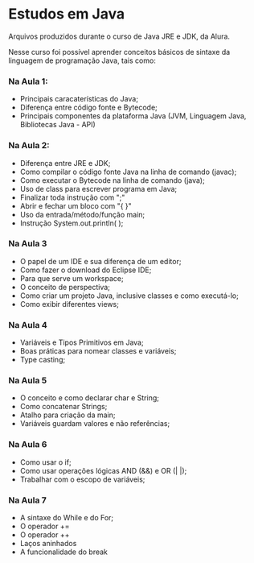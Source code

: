 # Estudos em Java

Arquivos produzidos durante o curso de Java JRE e JDK, da Alura.

Nesse curso foi possível aprender conceitos básicos de sintaxe da linguagem de programação Java, tais como:

### Na Aula 1:

- Principais caracaterísticas do Java;
- Diferença entre código fonte e Bytecode;
- Principais componentes da plataforma Java (JVM, Linguagem Java, Bibliotecas Java - API)

### Na Aula 2:

- Diferença entre JRE e JDK;
- Como compilar o código fonte Java na linha de comando (javac);
- Como executar o Bytecode na linha de comando (java);
- Uso de class para escrever programa em Java;
- Finalizar toda instrução com ";"
- Abrir e fechar um bloco com "{ }"
- Uso da entrada/método/função main;
- Instrução System.out.println( );

### Na Aula 3

- O papel de um IDE e sua diferença de um editor;
- Como fazer o download do Eclipse IDE;
- Para que serve um workspace;
- O conceito de perspectiva;
- Como criar um projeto Java, inclusive classes e como executá-lo;
- Como exibir diferentes views;

### Na Aula 4

- Variáveis e Tipos Primitivos em Java;
- Boas práticas para nomear classes e variáveis;
- Type casting;

### Na Aula 5

- O conceito e como declarar char e String;
- Como concatenar Strings;
- Atalho para criação da main;
- Variáveis guardam valores e não referências;

### Na Aula 6

- Como usar o if;
- Como usar operações lógicas AND (&&) e OR (| |);
- Trabalhar com o escopo de variáveis;

### Na Aula 7

- A sintaxe do While e do For;
- O operador +=
- O operador ++
- Laços aninhados
- A funcionalidade do break

